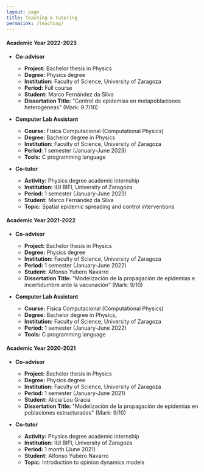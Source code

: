 ```yaml
---
layout: page
title: Teaching & tutoring
permalink: /teaching/
---
```


#### Academic Year 2022-2023
- **Co-advisor**
  - **Project:** Bachelor thesis in Physics
  - **Degree:** Physics degree
  - **Institution:** Faculty of Science, University of Zaragoza
  - **Period:** Full course  
  - **Student:** Marco Fernández da Silva
  - **Dissertation Title:** "Control de epidemias en metapoblaciones heterogéneas" (Mark: 9.7/10)

- **Computer Lab Assistant**
  - **Course:** Física Computacional (Computational Physics)
  - **Degree:** Bachelor degree in Physics
  - **Institution:** Faculty of Science, University of Zaragoza
  - **Period**: 1 semester (January-June 2023)
  - **Tools:** C programming language

- **Co-tutor**
  - **Activity:** Physics degree academic internship
  - **Institution:** IUI BIFI, University of Zaragoza
  - **Period:** 1 semester (January-June 2023)
  - **Student:** Marco Fernández da Silva
  - **Topic:** Spatial epidemic spreading and control interventions

#### Academic Year 2021-2022
- **Co-advisor**
  - **Project:** Bachelor thesis in Physics
  - **Degree:** Physics degree
  - **Institution:** Faculty of Science, University of Zaragoza
  - **Period:** 1 semester (January-June 2022)
  - **Student:** Alfonso Yubero Navarro
  - **Dissertation Title:** "Modelización de la propagación de epidemias e incertidumbre ante la vacunación" (Mark: 9/10)

- **Computer Lab Assistant**
  - **Course:** Física Computacional (Computational Physics)
  - **Degree:** Bachelor degree in Physics, 
  - **Institution:** Faculty of Science, University of Zaragoza
  - **Period:** 1 semester (January-June 2022)
  - **Tools:** C programming language

#### Academic Year 2020-2021
- **Co-advisor**
  - **Project:** Bachelor thesis in Physics
  - **Degree:** Physics degree
  - **Institution:** Faculty of Science, University of Zaragoza
  - **Period:** 1 semester (January-June 2021)
  - **Student:** Alicia Lou Gracia
  - **Dissertation Title:** "Modelización de la propagación de epidemias en poblaciones estructuradas" (Mark: 9/10)

- **Co-tutor**
  - **Activity:** Physics degree academic internship
  - **Institution:** IUI BIFI, University of Zaragoza
  - **Period:** 1 month (June 2021)
  - **Student:** Alfonso Yubero Navarro
  - **Topic:** Introduction to opinion dynamics models
